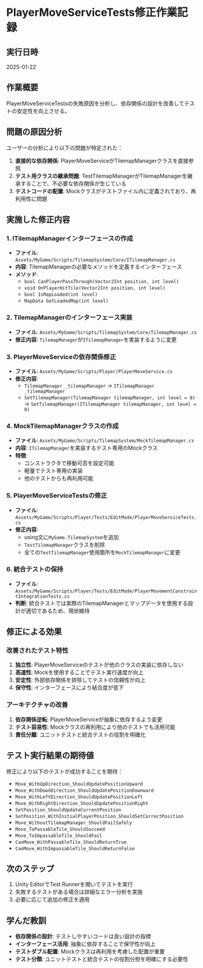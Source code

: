# PlayerMoveServiceTests修正作業記録

## 実行日時
2025-01-22

## 作業概要
PlayerMoveServiceTestsの失敗原因を分析し、依存関係の設計を改善してテストの安定性を向上させる。

## 問題の原因分析
ユーザーの分析により以下の問題が特定された：

1. **直接的な依存関係**: PlayerMoveServiceがTilemapManagerクラスを直接参照
2. **テスト用クラスの継承問題**: TestTilemapManagerがTilemapManagerを継承することで、不必要な依存関係が生じている
3. **テストコードの配置**: Mockクラスがテストファイル内に定義されており、再利用性に問題

## 実施した修正内容

### 1. ITilemapManagerインターフェースの作成
- **ファイル**: `Assets/MyGame/Scripts/TilemapSystem/Core/ITilemapManager.cs`
- **内容**: TilemapManagerの必要なメソッドを定義するインターフェース
- **メソッド**:
  - `bool CanPlayerPassThrough(Vector2Int position, int level)`
  - `void OnPlayerHitTile(Vector2Int position, int level)`
  - `bool IsMapLoaded(int level)`
  - `MapData GetLoadedMap(int level)`

### 2. TilemapManagerのインターフェース実装
- **ファイル**: `Assets/MyGame/Scripts/TilemapSystem/Core/TilemapManager.cs`
- **修正内容**: `TilemapManager`が`ITilemapManager`を実装するように変更

### 3. PlayerMoveServiceの依存関係修正
- **ファイル**: `Assets/MyGame/Scripts/Player/PlayerMoveService.cs`
- **修正内容**:
  - `TilemapManager _tilemapManager` → `ITilemapManager _tilemapManager`
  - `SetTilemapManager(TilemapManager tilemapManager, int level = 0)` → `SetTilemapManager(ITilemapManager tilemapManager, int level = 0)`

### 4. MockTilemapManagerクラスの作成
- **ファイル**: `Assets/MyGame/Scripts/TilemapSystem/MockTilemapManager.cs`
- **内容**: `ITilemapManager`を実装するテスト専用のMockクラス
- **特徴**:
  - コンストラクタで移動可否を設定可能
  - 軽量でテスト専用の実装
  - 他のテストからも再利用可能

### 5. PlayerMoveServiceTestsの修正
- **ファイル**: `Assets/MyGame/Scripts/Player/Tests/EditMode/PlayerMoveServiceTests.cs`
- **修正内容**:
  - using文に`MyGame.TilemapSystem`を追加
  - `TestTilemapManager`クラスを削除
  - 全ての`TestTilemapManager`使用箇所を`MockTilemapManager`に変更

### 6. 統合テストの保持
- **ファイル**: `Assets/MyGame/Scripts/Player/Tests/EditMode/PlayerMovementConstraintIntegrationTests.cs`
- **判断**: 統合テストでは実際のTilemapManagerとマップデータを使用する設計が適切であるため、現状維持

## 修正による効果

### 改善されたテスト特性
1. **独立性**: PlayerMoveServiceのテストが他のクラスの実装に依存しない
2. **高速性**: Mockを使用することでテスト実行速度が向上
3. **安定性**: 外部依存関係を排除してテストの信頼性が向上
4. **保守性**: インターフェースにより結合度が低下

### アーキテクチャの改善
1. **依存関係逆転**: PlayerMoveServiceが抽象に依存するよう変更
2. **テスト容易性**: Mockクラスの再利用により他のテストでも活用可能
3. **責任分離**: ユニットテストと統合テストの役割を明確化

## テスト実行結果の期待値
修正により以下のテストが成功することを期待：

- `Move_WithUpDirection_ShouldUpdatePositionUpward`
- `Move_WithDownDirection_ShouldUpdatePositionDownward`
- `Move_WithLeftDirection_ShouldUpdatePositionLeft`
- `Move_WithRightDirection_ShouldUpdatePositionRight`
- `SetPosition_ShouldUpdateCurrentPosition`
- `SetPosition_WithInitialPlayerPosition_ShouldSetCorrectPosition`
- `Move_WithoutTilemapManager_ShouldFailSafely`
- `Move_ToPassableTile_ShouldSucceed`
- `Move_ToImpassableTile_ShouldFail`
- `CanMove_WithPassableTile_ShouldReturnTrue`
- `CanMove_WithImpassableTile_ShouldReturnFalse`

## 次のステップ
1. Unity EditorでTest Runnerを開いてテストを実行
2. 失敗するテストがある場合は詳細なエラー分析を実施
3. 必要に応じて追加の修正を適用

## 学んだ教訓
- **依存関係の設計**: テストしやすいコードは良い設計の指標
- **インターフェース活用**: 抽象に依存することで保守性が向上
- **テストダブル配置**: Mockクラスは再利用を考慮した配置が重要
- **テスト分類**: ユニットテストと統合テストの役割分担を明確にする必要性